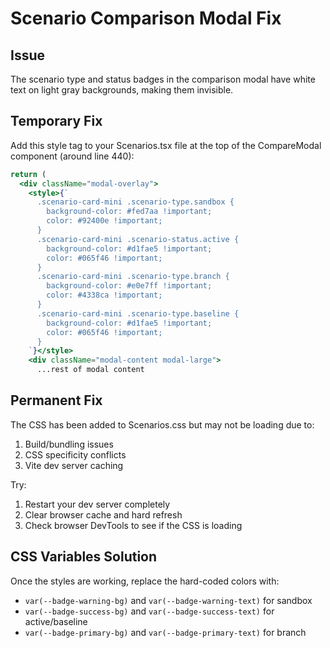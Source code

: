 # Scenario Comparison Modal Fix

## Issue
The scenario type and status badges in the comparison modal have white text on light gray backgrounds, making them invisible.

## Temporary Fix
Add this style tag to your Scenarios.tsx file at the top of the CompareModal component (around line 440):

```jsx
return (
  <div className="modal-overlay">
    <style>{`
      .scenario-card-mini .scenario-type.sandbox {
        background-color: #fed7aa !important;
        color: #92400e !important;
      }
      .scenario-card-mini .scenario-status.active {
        background-color: #d1fae5 !important;
        color: #065f46 !important;
      }
      .scenario-card-mini .scenario-type.branch {
        background-color: #e0e7ff !important;
        color: #4338ca !important;
      }
      .scenario-card-mini .scenario-type.baseline {
        background-color: #d1fae5 !important;
        color: #065f46 !important;
      }
    `}</style>
    <div className="modal-content modal-large">
      ...rest of modal content
```

## Permanent Fix
The CSS has been added to Scenarios.css but may not be loading due to:
1. Build/bundling issues
2. CSS specificity conflicts
3. Vite dev server caching

Try:
1. Restart your dev server completely
2. Clear browser cache and hard refresh
3. Check browser DevTools to see if the CSS is loading

## CSS Variables Solution
Once the styles are working, replace the hard-coded colors with:
- `var(--badge-warning-bg)` and `var(--badge-warning-text)` for sandbox
- `var(--badge-success-bg)` and `var(--badge-success-text)` for active/baseline
- `var(--badge-primary-bg)` and `var(--badge-primary-text)` for branch